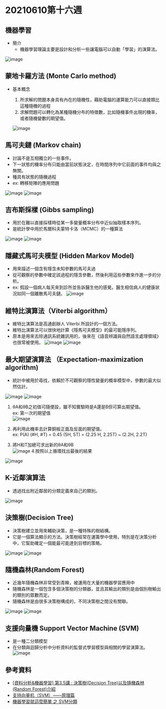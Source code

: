 # 20210610第十六週
## 機器學習
* 簡介
  * 機器學習理論主要是設計和分析一些讓電腦可以自動「學習」的演算法。

![image](https://user-images.githubusercontent.com/62127656/121537026-24d64900-ca36-11eb-9ea3-5abb4ae49416.png)

## 蒙地卡羅方法 (Monte Carlo method)
* 基本概念
  1. 所求解的問題本身具有內在的隨機性，藉助電腦的運算能力可以直接類比這種隨機的過程
  2. 求解問題可以轉化為某種隨機分布的特徵數，比如隨機事件出現的機率，或者隨機變數的期望值。
  
  ![image](https://user-images.githubusercontent.com/62127656/121537551-9b734680-ca36-11eb-832a-6d5e5c0a966e.png)
## 馬可夫鏈 (Markov chain)
* 討論不是互相獨立的一些事件。
* 下一狀態的機率分布只能由當前狀態決定，在時間序列中它前面的事件均與之無關。
* 種具有狀態的隨機過程
* ex: 轉移矩陣的應用問題
 
![image](https://user-images.githubusercontent.com/62127656/121540325-fad25600-ca38-11eb-8fd8-a894c306c0e3.png)
![image](https://user-images.githubusercontent.com/62127656/121545085-c791c600-ca3c-11eb-978e-5049c6b15e41.png)
## 吉布斯採樣 (Gibbs sampling)
* 用於在難以直接採樣時從某一多變量概率分布中近似抽取樣本序列。
* 是統計學中用於馬爾科夫蒙特卡洛（MCMC）的一種算法
 
 ![image](https://user-images.githubusercontent.com/62127656/121542363-acbe5200-ca3a-11eb-8d99-8eb8b2f171e5.png)
 ![image](https://user-images.githubusercontent.com/62127656/121545009-b8127d00-ca3c-11eb-8f8a-6a8d3fe4f798.png)
## 隱藏式馬可夫模型 (Hidden Markov Model)
* 用來描述一個含有隱含未知參數的馬可夫過
* 從可觀察的參數中確定該過程的隱含參數，然後利用這些參數來作進一步的分析。
* ex: 假設一個病人每天來到診所並告訴醫生他的感覺。醫生相信病人的健康狀況如同一個離散馬可夫鏈。
 ![image](https://user-images.githubusercontent.com/62127656/121543360-6f0df900-ca3b-11eb-9c69-6c2b090e528a.png)
## 維特比演算法（Viterbi algorithm）
* 維特比演算法是高通創辦人 Viterbi 所設計的一個方法。
* 維特比演算法可以很快地計算《隱馬可夫模型》的最可能隱序列。
* 原本是用來去除通訊系統雜訊用的，後來在《語音辨識與自然語言處理領域》也很常被使用。
![image](https://user-images.githubusercontent.com/62127656/121547168-7a165880-ca3e-11eb-9a1b-31606acf875c.png)
![image](https://user-images.githubusercontent.com/62127656/121559857-8f44b480-ca49-11eb-94b8-11767b19aa8a.png)
## 最大期望演算法  （Expectation-maximization algorithm)
*  統計中被用於尋找，依賴於不可觀察的隱性變量的概率模型中，參數的最大似然估計。
  
![image](https://user-images.githubusercontent.com/62127656/121550520-64566280-ca41-11eb-8ced-a640c3b8840c.png)
![image](https://user-images.githubusercontent.com/62127656/121550664-80f29a80-ca41-11eb-8ed8-85a343e6d921.png)
1. θA和θB之初值可隨便設，雖不知實驗時是A還是B但可算出期望值。<br>
   ex: 第一次的期望值  
![image](https://user-images.githubusercontent.com/62127656/121556717-b352c680-ca46-11eb-9436-b69b6baedd21.png)

2. 再利用此機率去計算銅板正面及反面的期望值。<br>
ex: P(A) (#H, #T) = 0.45 (5H, 5T) = (2.25 H, 2.25T) ~ (2.2H, 2.2T) 
3. 將H和T加總可求出新的θA和θB<br>
![image](https://user-images.githubusercontent.com/62127656/121558726-7daedd00-ca48-11eb-82a7-0cf84ad4ddc8.png) 
4.按照以上循環找出最後的結果

![image](https://user-images.githubusercontent.com/62127656/121559770-789e5d80-ca49-11eb-818e-4db1eaf1598d.png)
## K-近鄰演算法
* 透過找出附近鄰居的分類定義來自己的類別。

![image](https://user-images.githubusercontent.com/62127656/121561595-3bd36600-ca4b-11eb-9c0c-c4a4e054d1b2.png)
## 決策樹(Decision Tree)
* 決策樹建立並用來輔助決策，是一種特殊的樹結構。
* 它是一個算法顯示的方法。決策樹經常在運籌學中使用，特別是在決策分析中，它幫助確定一個能最可能達到目標的策略。 

![image](https://user-images.githubusercontent.com/62127656/121563319-e1d3a000-ca4c-11eb-9964-93369680a93f.png)
![image](https://user-images.githubusercontent.com/62127656/121564034-9a99df00-ca4d-11eb-9be4-6c869da33056.png)

## 隨機森林(Random Forest)
* 近幾年隨機森林非常受到青睞，被運用在大量的機器學習應用中
* 隨機森林是一個包含多個決策樹的分類器，並且其輸出的類別是由個別樹輸出的類別的眾數而定。
* 隨機森林是由很多决策樹構成的，不同决策樹之間没有關聯。

![image](https://user-images.githubusercontent.com/62127656/121564216-cc12aa80-ca4d-11eb-8bf4-60de02c5445d.png)
![image](https://user-images.githubusercontent.com/62127656/121564184-c026e880-ca4d-11eb-9251-43e4787bc6de.png)
## 支援向量機 Support Vector Machine (SVM)
* 是一種二分類模型
* 在分類與迴歸分析中分析資料的監督式學習模型與相關的學習演算法。
![image](https://user-images.githubusercontent.com/62127656/121566218-ddf54d00-ca4f-11eb-913f-c53f515aba60.png)
## 參考資料
* [[資料分析&機器學習] 第3.5講 : 決策樹(Decision Tree)以及隨機森林(Random Forest)介紹](https://medium.com/jameslearningnote/%E8%B3%87%E6%96%99%E5%88%86%E6%9E%90-%E6%A9%9F%E5%99%A8%E5%AD%B8%E7%BF%92-%E7%AC%AC3-5%E8%AC%9B-%E6%B1%BA%E7%AD%96%E6%A8%B9-decision-tree-%E4%BB%A5%E5%8F%8A%E9%9A%A8%E6%A9%9F%E6%A3%AE%E6%9E%97-random-forest-%E4%BB%8B%E7%B4%B9-7079b0ddfbda)
* [支持向量机（SVM）——原理篇](https://zhuanlan.zhihu.com/p/31886934)
* [機器學習就這麼簡單 之 SVM分類](https://kknews.cc/zh-tw/health/68vrb6p.html)
